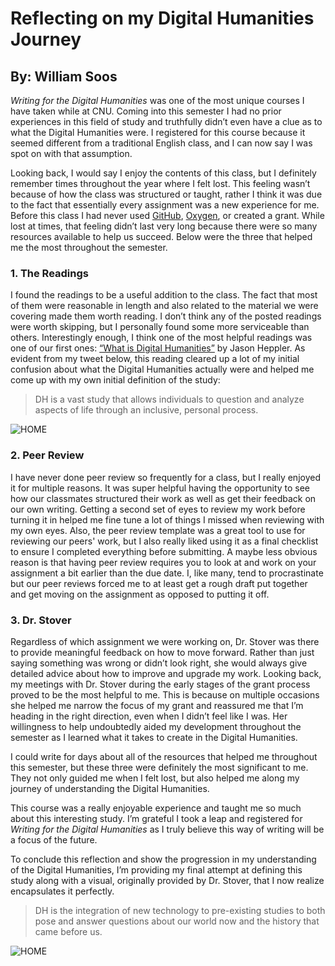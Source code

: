 # Reflecting on my Digital Humanities Journey 
## By: William Soos

*Writing for the Digital Humanities* was one of the most unique courses I have taken while at CNU. Coming into this semester I had no prior experiences in this field of study and truthfully didn’t even have a clue as to what the Digital Humanities were. I registered for this course because it seemed different from a traditional English class, and I can now say I was spot on with that assumption. 

Looking back, I would say I enjoy the contents of this class, but I definitely remember times throughout the year where I felt lost. This feeling wasn’t because of how the class was structured or taught, rather I think it was due to the fact that essentially every assignment was a new experience for me. Before this class I had never used [GitHub](https://blog.hubspot.com/website/what-is-github-used-for), [Oxygen](https://www.oxygenxml.com), or created a grant. While lost at times, that feeling didn’t last very long because there were so many resources available to help us succeed. Below were the three that helped me the most throughout the semester. 

### 1. The Readings 
I found the readings to be a useful addition to the class. The fact that most of them were reasonable in length and also related to the material we were covering made them worth reading. I don’t think any of the posted readings were worth skipping, but I personally found some more serviceable than others. Interestingly enough, I think one of the most helpful readings was one of our first ones: [“What is Digital Humanities”](https://whatisdigitalhumanities.com/) by Jason Heppler. As evident from my tweet below, this reading cleared up a lot of my initial confusion about what the Digital Humanities actually were and helped me come up with my own initial definition of the study: 

>DH is a vast study that allows individuals to question and analyze aspects of life through an inclusive, personal process.

![HOME](https://williamsoos.github.io/Dr.Soos/images/DH-Tweet.png)
	
### 2. Peer Review
I have never done peer review so frequently for a class, but I really enjoyed it for multiple reasons. It was super helpful having the opportunity to see how our classmates structured their work as well as get their feedback on our own writing. Getting a second set of eyes to review my work before turning it in helped me fine tune a lot of things I missed when reviewing with my own eyes. Also, the peer review template was a great tool to use for reviewing our peers' work, but I also really liked using it as a final checklist to ensure I completed everything before submitting. A maybe less obvious reason is that having peer review requires you to look at and work on your assignment a bit earlier than the due date. I, like many, tend to procrastinate but our peer reviews forced me to at least get a rough draft put together and get moving on the assignment as opposed to putting it off.

### 3. Dr. Stover
Regardless of which assignment we were working on, Dr. Stover was there to provide meaningful feedback on how to move forward. Rather than just saying something was wrong or didn’t look right, she would always give detailed advice about how to improve and upgrade my work. Looking back, my meetings with Dr. Stover during the early stages of the grant process proved to be the most helpful to me. This is because on multiple occasions she helped me narrow the focus of my grant and reassured me that I’m heading in the right direction, even when I didn’t feel like I was. Her willingness to help undoubtedly aided my development throughout the semester as I learned what it takes to create in the Digital Humanities. 

I could write for days about all of the resources that helped me throughout this semester, but these three were definitely the most significant to me. They not only guided me when I felt lost, but also helped me along my journey of understanding the Digital Humanities. 

This course was a really enjoyable experience and taught me so much about this interesting study. I’m grateful I took a leap and registered for *Writing for the Digital Humanities* as I truly believe this way of writing will be a focus of the future. 

To conclude this reflection and show the progression in my understanding of the Digital Humanities, I’m providing my final attempt at defining this study along with a visual, originally provided by Dr. Stover, that I now realize encapsulates it perfectly.  

>DH is the integration of new technology to pre-existing studies to both pose and answer questions about our world now and the history that came before us. 

![HOME](https://williamsoos.github.io/Dr.Soos/images/DH-VISUAL.png)
